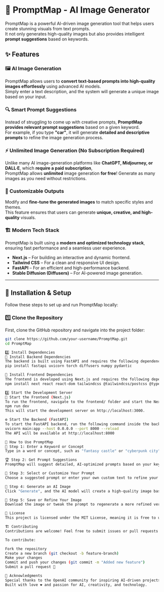 # 🚀 PromptMap - AI Image Generator  

PromptMap is a powerful AI-driven image generation tool that helps users create stunning visuals from text prompts.  
It not only generates high-quality images but also provides intelligent **prompt suggestions** based on keywords.  

## ✨ Features  

### 🖼️ AI Image Generation  
PromptMap allows users to **convert text-based prompts into high-quality images effortlessly** using advanced AI models.  
Simply enter a text description, and the system will generate a unique image based on your input.  

### 🔍 Smart Prompt Suggestions  
Instead of struggling to come up with creative prompts, **PromptMap provides relevant prompt suggestions** based on a given keyword.  
For example, if you type **"car"**, it will generate **detailed and descriptive prompts** to refine the image generation process.  

### ⚡ Unlimited Image Generation (No Subscription Required)  
Unlike many AI image-generation platforms like **ChatGPT, Midjourney, or DALL·E**, which **require a paid subscription**,  
PromptMap allows **unlimited** image generation **for free**! Generate as many images as you need without restrictions.  

### 🎨 Customizable Outputs  
Modify and **fine-tune the generated images** to match specific styles and themes.  
This feature ensures that users can generate **unique, creative, and high-quality** visuals.  

### 🏗️ Modern Tech Stack  
PromptMap is built using a **modern and optimized technology stack**, ensuring fast performance and a seamless user experience.  
- **Next.js** – For building an interactive and dynamic frontend.  
- **Tailwind CSS** – For a clean and responsive UI design.  
- **FastAPI** – For an efficient and high-performance backend.  
- **Stable Diffusion (Diffusers)** – For AI-powered image generation.  

---

## 🚀 Installation & Setup  

Follow these steps to set up and run PromptMap locally:  

### 1️⃣ Clone the Repository  
First, clone the GitHub repository and navigate into the project folder:  

```bash
git clone https://github.com/your-username/PromptMap.git
cd PromptMap

2️⃣ Install Dependencies
📌 Install Backend Dependencies
The backend is built using FastAPI and requires the following dependencies:
pip install fastapi uvicorn torch diffusers numpy pydantic

📌 Install Frontend Dependencies
The frontend is developed using Next.js and requires the following dependencies:
npm install next react react-dom tailwindcss @tailwindcss/postcss @types/react @types/node eslint eslint-config-next

3️⃣ Start the Development Server
🚀 Start the Frontend (Next.js)
To run the frontend, navigate to the frontend/ folder and start the Next.js server:
npm run dev
This will start the development server on http://localhost:3000.

⚙️ Start the Backend (FastAPI)
To start the FastAPI backend, run the following command inside the backend/ folder:
uvicorn main:app --host 0.0.0.0 --port 8000 --reload
The API will be available at http://localhost:8000

📸 How to Use PromptMap
📝 Step 1: Enter a Keyword or Concept
Type in a word or concept, such as "fantasy castle" or "cyberpunk city".

🏆 Step 2: Get Prompt Suggestions
PromptMap will suggest detailed, AI-optimized prompts based on your keyword.

🎨 Step 3: Select or Customize Your Prompt
Choose a suggested prompt or enter your own custom text to refine your image.

🔄 Step 4: Generate an AI Image
Click "Generate", and the AI model will create a high-quality image based on your prompt.

💾 Step 5: Save or Refine Your Image
Download the image or tweak the prompt to regenerate a more refined version.

📜 License
This project is licensed under the MIT License, meaning it is free to use, modify, and distribute.

🏗️ Contributing
Contributions are welcome! Feel free to submit issues or pull requests to improve PromptMap.

To contribute:

Fork the repository
Create a new branch (git checkout -b feature-branch)
Make your changes
Commit and push your changes (git commit -m "Added new feature")
Submit a pull request 🚀

🌟 Acknowledgments
Special thanks to the OpenAI community for inspiring AI-driven projects.
Built with love ❤️ and passion for AI, creativity, and technology.
